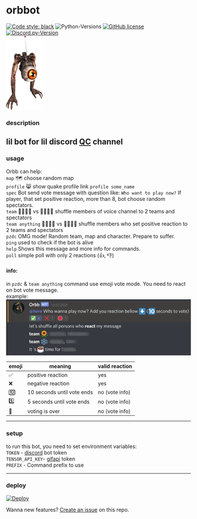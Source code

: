 # orbbot

[![Code style: black](https://img.shields.io/badge/code%20style-black-000000.svg)](https://github.com/psf/black)
![Python-Versions](https://img.shields.io/badge/python-3.8-blue)
[![GitHub license](https://img.shields.io/badge/license-MIT-blue.svg)](https://raw.githubusercontent.com/rvalien/orbbot/master/LICENSE)
[![Discord.py-Version](https://img.shields.io/badge/discord.py-1.6-blue)](https://pypi.org/project/discord.py/)  
<img src="orbb.png" width="100">

### description

lil bot for lil discord [QC](https://quake.bethesda.net/en) channel
---

### usage

Orbb can help:  
`map`     🗺️ choose random map  
`profile` 😸 show quake profile link `profile some_name`  
`spec`    Bot send vote message with question like: `Who want to play now?` If player, that set positive reaction, more
than 8, bot choose random spectators.  
`team`    👨‍👩‍👧‍👦 vs 👨‍👨‍👧‍👧 shuffle members of voice channel to 2 teams and spectators  
`team anything`    👨‍👩‍👧‍👦 vs 👨‍👨‍👧‍👧 shuffle members who set positive reaction to 2 teams and spectators  
`pzdc`    OMG mode! Random team, map and character. Prepare to suffer.  
`ping` used to check if the bot is alive  
`help`    Shows this message and more info for commands.  
`poll` simple poll with only 2 reactions (👍, 👎)  

#### info:
in `pzdc` & `team anything` command use emoji vote mode.
You need to react on bot vote message.  
example:  
![](./vote_exmpl.png)


|emoji| meaning                  |valid reaction|  
|-----|--------------------------|--------------|  
|✅   |positive reaction          |yes           |   
|❌   | negative reaction         |yes           |  
|🔟   | 10 seconds until vote ends|no (vote info)|  
|5️⃣   | 5 seconds until vote ends |no (vote info)|  
|🛑   | voting is over            |no (vote info)|   



---

### setup

to run this bot, you need to set environment variables:  
`TOKEN` - [discord](https://discord.com/developers/docs/intro) bot token  
`TENSOR_API_KEY`- [gifapi](https://tenor.com/gifapi/documentation) token  
`PREFIX` - Command prefix to use

---

### deploy

[![Deploy](https://www.herokucdn.com/deploy/button.png)](https://heroku.com/deploy?template=https://github.com/rvalien/orbbot)

Wanna new features? [Create an issue](https://github.com/rvalien/orbbot/issues) on this repo.